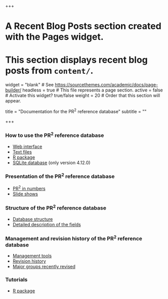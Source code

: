 +++
# A Recent Blog Posts section created with the Pages widget.
# This section displays recent blog posts from `content/`.

widget = "blank"  # See https://sourcethemes.com/academic/docs/page-builder/
headless = true  # This file represents a page section.
active = false  # Activate this widget? true/false
weight = 20  # Order that this section will appear.

title = "Documentation for the PR<sup>2</sup> reference database"
subtitle = ""

+++

### How to use the PR<sup>2</sup> reference database
* [Web interface](https://app.pr2-database.org)
* [Text files](./documentation/pr2-files/)
* [R package](https://pr2database.github.io/pr2database/articles/pr2database.html)
* [SQLite database](./documentation/pr2-sqlite/) (only version 4.12.0)

### Presentation of the PR<sup>2</sup> reference database
* [PR<sup>2</sup> in numbers](https://pr2database.github.io/pr2database/articles/pr2_01_stats.html)
* [Slide shows](./documentation/pr2-presentation/)

### Structure of the PR<sup>2</sup> reference database
* [Database structure](./documentation/pr2-structure/)
* [Detailed description of the fields](./documentation/pr2-fields/)

### Management and revision history of the PR<sup>2</sup> reference database
* [Management tools](./documentation/pr2-management/)
* [Revision history](https://pr2database.github.io/pr2database/news)
* [Major groups recently revised](./documentation/pr2-taxonomic-groups/)

### Tutorials
* [R package](https://pr2database.github.io/pr2database/articles)
